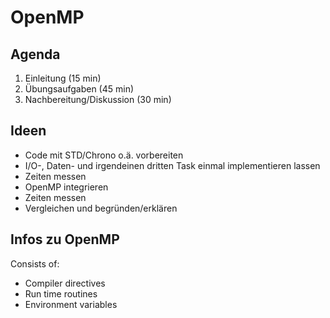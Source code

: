 # OpenMP

## Agenda

1. Einleitung (15 min)
2. Übungsaufgaben (45 min)
3. Nachbereitung/Diskussion (30 min)

## Ideen

- Code mit STD/Chrono o.ä. vorbereiten
- I/O-, Daten- und irgendeinen dritten Task einmal implementieren lassen
- Zeiten messen
- OpenMP integrieren
- Zeiten messen
- Vergleichen und begründen/erklären


## Infos zu OpenMP

Consists of:
  - Compiler directives
  - Run time routines
  - Environment variables

